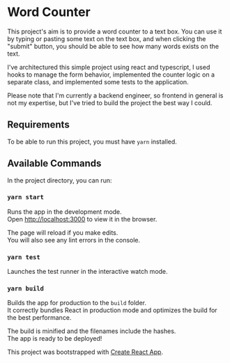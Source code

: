 # Word Counter

This project's aim is to provide a word counter to a text box. You can use it by typing or pasting some text on the text box, and when clicking the "submit" button, you should be able to see how many words exists on the text.

I've architectured this simple project using react and typescript, I used hooks to manage the form behavior, implemented the counter logic on a separate class, and implemented some tests to the application.

Please note that I'm currently a backend engineer, so frontend in general is not my expertise, but I've tried to build the project the best way I could.

## Requirements
To be able to run this project, you must have `yarn` installed.

## Available Commands

In the project directory, you can run:

### `yarn start`

Runs the app in the development mode.\
Open [http://localhost:3000](http://localhost:3000) to view it in the browser.

The page will reload if you make edits.\
You will also see any lint errors in the console.

### `yarn test`

Launches the test runner in the interactive watch mode.

### `yarn build`

Builds the app for production to the `build` folder.\
It correctly bundles React in production mode and optimizes the build for the best performance.

The build is minified and the filenames include the hashes.\
The app is ready to be deployed!


This project was bootstrapped with [Create React App](https://github.com/facebook/create-react-app).